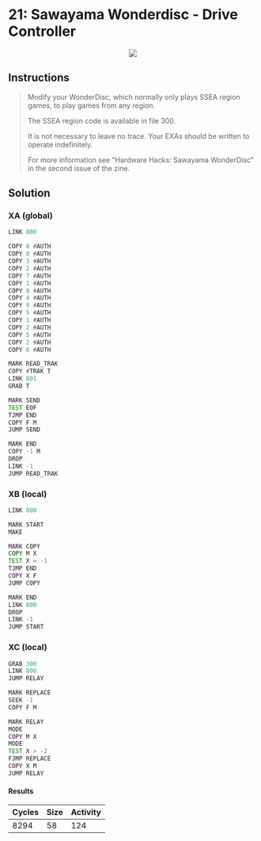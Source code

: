 # 21: Sawayama Wonderdisc - Drive Controller

<div align="center"><img src="EXAPUNKS - Sawayama WonderDisc (8294, 58, 124, 2022-12-05-19-33-53).gif" /></div>

## Instructions
> Modify your WonderDisc, which normally only plays SSEA region games, to play games from any region.
> 
> The SSEA region code is available in file 300.
> 
> It is not necessary to leave no trace. Your EXAs should be written to operate indefinitely.
> 
> For more information see "Hardware Hacks: Sawayama WonderDisc" in the second issue of the zine.

## Solution

### XA (global)
```asm
LINK 800

COPY 8 #AUTH
COPY 0 #AUTH
COPY 3 #AUTH
COPY 2 #AUTH
COPY 7 #AUTH
COPY 1 #AUTH
COPY 0 #AUTH
COPY 4 #AUTH
COPY 9 #AUTH
COPY 5 #AUTH
COPY 1 #AUTH
COPY 2 #AUTH
COPY 5 #AUTH
COPY 2 #AUTH
COPY 6 #AUTH

MARK READ_TRAK
COPY #TRAK T
LINK 801
GRAB T

MARK SEND
TEST EOF
TJMP END
COPY F M
JUMP SEND

MARK END
COPY -1 M
DROP
LINK -1
JUMP READ_TRAK
```

### XB (local)
```asm
LINK 800

MARK START
MAKE

MARK COPY
COPY M X
TEST X = -1
TJMP END
COPY X F
JUMP COPY

MARK END
LINK 800
DROP
LINK -1
JUMP START
```

### XC (local)
```asm
GRAB 300
LINK 800
JUMP RELAY

MARK REPLACE
SEEK -1
COPY F M

MARK RELAY
MODE
COPY M X
MODE
TEST X > -2
FJMP REPLACE
COPY X M
JUMP RELAY
```

#### Results
| Cycles | Size | Activity |
|--------|------|----------|
| 8294   | 58   | 124      |
